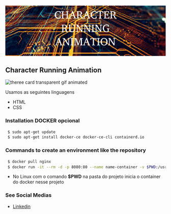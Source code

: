 ![theree card transparent](https://github.com/jnerydesigner/character-running-animation/blob/main/images/character-running-animation.png)

## Character Running Animation

![theree card transparent gif animated](https://github.com/jnerydesigner/character-running-animation/blob/main/images/character-animated.gif)

Usamos as seguintes linguagens

- HTML
- CSS

### Installation DOCKER opcional

```sh
 $ sudo apt-get update
 $ sudo apt-get install docker-ce docker-ce-cli containerd.io
```

### Commands to create an environment like the repository

```sh
 $ docker pull nginx
 $ docker run -it --rm -d -p 8080:80 --name name-container -v $PWD:/usr/share/nginx/html nginx
```

- No Linux com o comando **$PWD** na pasta do projeto inicia o container do docker nesse projeto

### See Social Medias

- [Linkedin](https://www.linkedin.com/in/jander-nery/)
